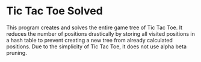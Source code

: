 # Tic Tac Toe Solved

This program creates and solves the entire game tree of Tic Tac Toe. It reduces the number of positions drastically by storing all visited positions in a hash table to prevent creating a new tree from already calculated positions. Due to the simplicity of Tic Tac Toe, it does not use alpha beta pruning.